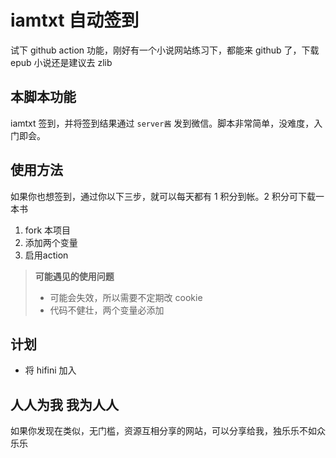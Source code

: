 # iamtxt 自动签到

试下 github action 功能，刚好有一个小说网站练习下，都能来 github 了，下载 epub 小说还是建议去 zlib

##  本脚本功能

iamtxt 签到，并将签到结果通过 `server酱` 发到微信。脚本非常简单，没难度，入门即会。

##  使用方法

如果你也想签到，通过你以下三步，就可以每天都有 1 积分到帐。2 积分可下载一本书

1. fork 本项目
2. 添加两个变量
3. 启用action 

> **可能遇见的使用问题**
>
> - 可能会失效，所以需要不定期改 cookie
> - 代码不健壮，两个变量必添加

## 计划

- 将 hifini 加入

##  人人为我 我为人人

如果你发现在类似，无门槛，资源互相分享的网站，可以分享给我，独乐乐不如众乐乐
